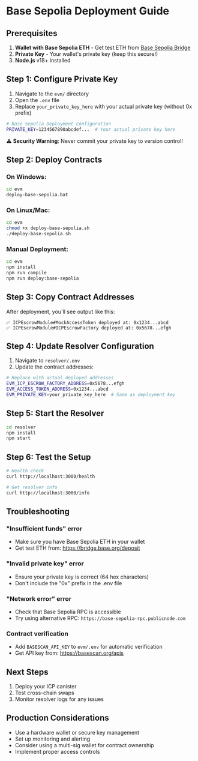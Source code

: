 # Base Sepolia Deployment Guide

## Prerequisites

1. **Wallet with Base Sepolia ETH** - Get test ETH from [Base Sepolia Bridge](https://bridge.base.org/deposit)
2. **Private Key** - Your wallet's private key (keep this secure!)
3. **Node.js** v18+ installed

## Step 1: Configure Private Key

1. Navigate to the `evm/` directory
2. Open the `.env` file
3. Replace `your_private_key_here` with your actual private key (without 0x prefix)

```bash
# Base Sepolia Deployment Configuration
PRIVATE_KEY=1234567890abcdef...  # Your actual private key here
```

⚠️ **Security Warning**: Never commit your private key to version control!

## Step 2: Deploy Contracts

### On Windows:
```cmd
cd evm
deploy-base-sepolia.bat
```

### On Linux/Mac:
```bash
cd evm
chmod +x deploy-base-sepolia.sh
./deploy-base-sepolia.sh
```

### Manual Deployment:
```bash
cd evm
npm install
npm run compile
npm run deploy:base-sepolia
```

## Step 3: Copy Contract Addresses

After deployment, you'll see output like this:

```
✅ ICPEscrowModule#MockAccessToken deployed at: 0x1234...abcd
✅ ICPEscrowModule#ICPEscrowFactory deployed at: 0x5678...efgh
```

## Step 4: Update Resolver Configuration

1. Navigate to `resolver/.env`
2. Update the contract addresses:

```bash
# Replace with actual deployed addresses
EVM_ICP_ESCROW_FACTORY_ADDRESS=0x5678...efgh
EVM_ACCESS_TOKEN_ADDRESS=0x1234...abcd
EVM_PRIVATE_KEY=your_private_key_here  # Same as deployment key
```

## Step 5: Start the Resolver

```bash
cd resolver
npm install
npm start
```

## Step 6: Test the Setup

```bash
# Health check
curl http://localhost:3000/health

# Get resolver info
curl http://localhost:3000/info
```

## Troubleshooting

### "Insufficient funds" error
- Make sure you have Base Sepolia ETH in your wallet
- Get test ETH from: https://bridge.base.org/deposit

### "Invalid private key" error
- Ensure your private key is correct (64 hex characters)
- Don't include the "0x" prefix in the .env file

### "Network error" error
- Check that Base Sepolia RPC is accessible
- Try using alternative RPC: `https://base-sepolia-rpc.publicnode.com`

### Contract verification
- Add `BASESCAN_API_KEY` to `evm/.env` for automatic verification
- Get API key from: https://basescan.org/apis

## Next Steps

1. Deploy your ICP canister
2. Test cross-chain swaps
3. Monitor resolver logs for any issues

## Production Considerations

- Use a hardware wallet or secure key management
- Set up monitoring and alerting
- Consider using a multi-sig wallet for contract ownership
- Implement proper access controls
